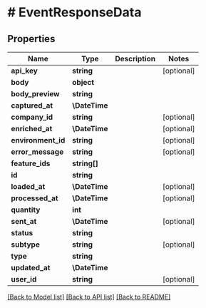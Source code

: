 # # EventResponseData

## Properties

Name | Type | Description | Notes
------------ | ------------- | ------------- | -------------
**api_key** | **string** |  | [optional]
**body** | **object** |  |
**body_preview** | **string** |  |
**captured_at** | **\DateTime** |  |
**company_id** | **string** |  | [optional]
**enriched_at** | **\DateTime** |  | [optional]
**environment_id** | **string** |  | [optional]
**error_message** | **string** |  | [optional]
**feature_ids** | **string[]** |  |
**id** | **string** |  |
**loaded_at** | **\DateTime** |  | [optional]
**processed_at** | **\DateTime** |  | [optional]
**quantity** | **int** |  |
**sent_at** | **\DateTime** |  | [optional]
**status** | **string** |  |
**subtype** | **string** |  | [optional]
**type** | **string** |  |
**updated_at** | **\DateTime** |  |
**user_id** | **string** |  | [optional]

[[Back to Model list]](../../README.md#models) [[Back to API list]](../../README.md#endpoints) [[Back to README]](../../README.md)
